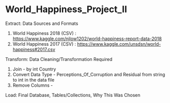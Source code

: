 # World_Happiness_Project_II

Extract:
  Data Sources and Formats
  1. World Happiness 2018 (CSV) : https://www.kaggle.com/njlow1202/world-happiness-report-data-2018
  2. World Happiness 2017 (CSV) : https://www.kaggle.com/unsdsn/world-happiness#2017.csv
  
Transform:
  Data Cleaning/Transformation Required
  1. Join - by int Country
  2. Convert Data Type - Perceptions_Of_Corruption and Residual from string to int in the data file
  3. Remove Columns - 

Load:
  Final Database, Tables/Collections, Why This Was Chosen
